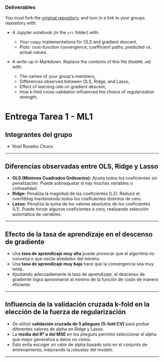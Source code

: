 ### Deliverables
You must fork the [original repository](), and turn in a link to your groups repository with:

* A Jupyter notebook (in the `src` folder) with:

  * Your `numpy` implementations for OLS and gradient descent,
  * Plots: cost-function convergence, coefficient paths, predicted vs. actual values.
* A write-up in Markdown. Replace the contents of this file (`README.md`) with:
  
  * The names of your group's members,
  * Differences observed between OLS, Ridge, and Lasso,
  * Effect of learning rate on gradient descent,
  * How k-fold cross-validation influenced the choice of regularization strength.

# Entrega Tarea 1 - ML1

## Integrantes del grupo
- Noel Rosales Chuco

---

## Diferencias observadas entre OLS, Ridge y Lasso

- **OLS (Mínimos Cuadrados Ordinarios):** Ajusta todos los coeficientes sin penalización. Puede sobreajustar si hay muchas variables o colinealidad.  
- **Ridge:** Penaliza la magnitud de los coeficientes (L2). Reduce el overfitting manteniendo todos los coeficientes distintos de cero.  
- **Lasso:** Penaliza la suma de los valores absolutos de los coeficientes (L1). Puede forzar algunos coeficientes a cero, realizando selección automática de variables.

---

## Efecto de la tasa de aprendizaje en el descenso de gradiente

- Una **tasa de aprendizaje muy alta** puede provocar que el algoritmo no converja o que oscile alrededor del mínimo.  
- Una **tasa de aprendizaje muy baja** hace que la convergencia sea muy lenta.  
- Ajustando adecuadamente la tasa de aprendizaje, el descenso de gradiente logra aproximarse al mínimo de la función de costo de manera eficiente.

---

## Influencia de la validación cruzada k-fold en la elección de la fuerza de regularización

- Se utilizó **validación cruzada de 5 pliegues (5-fold CV)** para probar diferentes valores de alpha en Ridge y Lasso.  
- La **media del R² o del MSE** en los pliegues permitió seleccionar el alpha que mejor generaliza a datos no vistos.  
- Esto evita escoger un valor de alpha basado solo en el conjunto de entrenamiento, mejorando la robustez del modelo.

---
